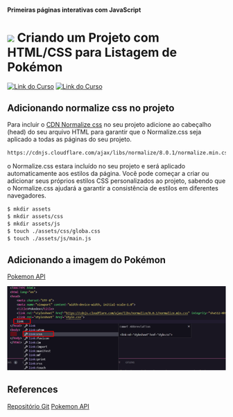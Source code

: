 #### Primeiras páginas interativas com JavaScript

<h1>
    <a href="https://www.dio.me/">
     <img align="center" width="40px" src="https://hermes.digitalinnovation.one/assets/diome/logo-minimized.png"></a>
    <span>Criando um Projeto com HTML/CSS para Listagem de Pokémon</span>
</h1>

[![Link do Curso](https://img.shields.io/badge/▶-000?style=for-the-badge&logo=movie&logoColor=E94D5F)](https://web.dio.me/course/criando-um-projeto-comhtml-css-para-listagem-de-pokemon/learning/00d99b8d-2af0-4085-ab74-19ff70ef32c2?back=/track/santander-bootcamp-2023-fullstack-java-angular&tab=undefined&moduleId=undefined)
[![Link do Curso](https://img.shields.io/badge/Acesse%20o%20Curso%20na%20Plataforma-E94D5F?style=for-the-badge)](https://web.dio.me/course/criando-um-projeto-comhtml-css-para-listagem-de-pokemon/learning/00d99b8d-2af0-4085-ab74-19ff70ef32c2?back=/track/santander-bootcamp-2023-fullstack-java-angular&tab=undefined&moduleId=undefined)

## Adicionando normalize css no projeto

Para incluir o [CDN Normalize css](https://cdnjs.com/libraries/normalize) no seu projeto adicione ao cabeçalho (head) do seu arquivo HTML para garantir que o Normalize.css seja aplicado a todas as páginas do seu projeto.

```bash
https://cdnjs.cloudflare.com/ajax/libs/normalize/8.0.1/normalize.min.css
```
 o Normalize.css estara incluído no seu projeto e será aplicado automaticamente aos estilos da página. Você pode começar a criar ou adicionar seus próprios estilos CSS personalizados ao projeto, sabendo que o Normalize.css ajudará a garantir a consistência de estilos em diferentes navegadores.

```bash
$ mkdir assets
$ mkdir assets/css
$ mkdir assets/js
$ touch ./assets/css/globa.css
$ touch ./assets/js/main.js
```

## Adicionando a imagem do Pokémon

[Pokemon API](https://pokeapi.co/docs/v2#pokemon)

![Alt text](image.png)

## References

[Repositório Git](https://github.com/digitalinnovationone/js-developer-pokedex)
[Pokemon API](https://pokeapi.co/docs/v2#pokemon)
